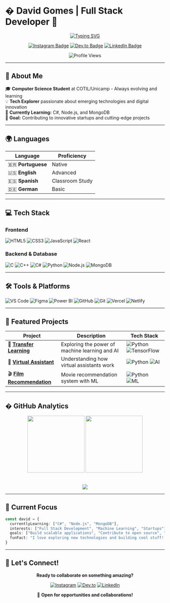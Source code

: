 # � David Gomes | Full Stack Developer 🚀

<div align="center">
  
[![Typing SVG](https://readme-typing-svg.herokuapp.com?font=Fira+Code&weight=500&size=22&pause=1000&color=00D4AA&center=true&vCenter=true&random=false&width=600&lines=Full+Stack+Developer;Tech+Enthusiast;Always+Learning+New+Technologies)](https://git.io/typing-svg)

[![Instagram Badge](https://img.shields.io/badge/-@gomes.pprt_-E4405F?style=for-the-badge&logo=Instagram&logoColor=white&link=https://instagram.com/gomes.pprt/)](https://instagram.com/gomes.pprt/)
[![Dev.to Badge](https://img.shields.io/badge/-Dev.to-0A0A0A?style=for-the-badge&logo=dev.to&logoColor=white&link=https://dev.to/fenyxrainbow)](https://dev.to/fenyxrainbow)
[![LinkedIn Badge](https://img.shields.io/badge/-David%20Gomes-0077B5?style=for-the-badge&logo=linkedin&logoColor=white)](https://www.linkedin.com/in/david-gomes)

![Profile Views](https://komarev.com/ghpvc/?username=gomesdevs&color=00D4AA&style=for-the-badge)

</div>

---

## 🚀 About Me

🎓 **Computer Science Student** at COTIL/Unicamp - Always evolving and learning
<br>
💡 **Tech Explorer** passionate about emerging technologies and digital innovation
<br>
🎯 **Currently Learning:** C#, Node.js, and MongoDB
<br>
🌟 **Goal:** Contributing to innovative startups and cutting-edge projects

---

## 🌍 Languages

| Language | Proficiency |
|----------|-------------|
| 🇧🇷 **Portuguese** | Native |
| 🇺🇸 **English** | Advanced |
| 🇪🇸 **Spanish** | Classroom Study |
| 🇩🇪 **German** | Basic |

---

## 💻 Tech Stack

### Frontend
![HTML5](https://img.shields.io/badge/HTML5-E34F26?style=for-the-badge&logo=html5&logoColor=white)
![CSS3](https://img.shields.io/badge/CSS3-1572B6?style=for-the-badge&logo=css3&logoColor=white)
![JavaScript](https://img.shields.io/badge/JavaScript-F7DF1E?style=for-the-badge&logo=javascript&logoColor=black)
![React](https://img.shields.io/badge/React-20232A?style=for-the-badge&logo=react&logoColor=61DAFB)

### Backend & Database
![C](https://img.shields.io/badge/C-00599C?style=for-the-badge&logo=c&logoColor=white)
![C++](https://img.shields.io/badge/C++-00599C?style=for-the-badge&logo=c%2B%2B&logoColor=white)
![C#](https://img.shields.io/badge/C%23-239120?style=for-the-badge&logo=c-sharp&logoColor=white)
![Python](https://img.shields.io/badge/Python-3776AB?style=for-the-badge&logo=python&logoColor=white)
![Node.js](https://img.shields.io/badge/Node.js-43853D?style=for-the-badge&logo=node.js&logoColor=white)
![MongoDB](https://img.shields.io/badge/MongoDB-4EA94B?style=for-the-badge&logo=mongodb&logoColor=white)

---

## 🛠️ Tools & Platforms

![VS Code](https://img.shields.io/badge/Visual%20Studio%20Code-0078d7.svg?style=for-the-badge&logo=visual-studio-code&logoColor=white)
![Figma](https://img.shields.io/badge/Figma-F24E1E?style=for-the-badge&logo=figma&logoColor=white)
![Power BI](https://img.shields.io/badge/Power%20BI-F2C811?style=for-the-badge&logo=powerbi&logoColor=black)
![GitHub](https://img.shields.io/badge/GitHub-100000?style=for-the-badge&logo=github&logoColor=white)
![Git](https://img.shields.io/badge/GIT-E44C30?style=for-the-badge&logo=git&logoColor=white)
![Vercel](https://img.shields.io/badge/Vercel-000000?style=for-the-badge&logo=vercel&logoColor=white)
![Netlify](https://img.shields.io/badge/Netlify-00C7B7?style=for-the-badge&logo=netlify&logoColor=white)

---

## 🚧 Featured Projects

<div align="center">

| Project | Description | Tech Stack |
|---------|-------------|------------|
| 🤖 [**Transfer Learning**](https://github.com/fenyxrainbow/Transfer-Learning) | Exploring the power of machine learning and AI | ![Python](https://img.shields.io/badge/-Python-3776AB?style=flat&logo=python&logoColor=white) ![TensorFlow](https://img.shields.io/badge/-TensorFlow-FF6F00?style=flat&logo=tensorflow&logoColor=white) |
| 🎯 [**Virtual Assistant**](https://github.com/fenyxrainbow/VirtualAssistant) | Understanding how virtual assistants work | ![Python](https://img.shields.io/badge/-Python-3776AB?style=flat&logo=python&logoColor=white) ![AI](https://img.shields.io/badge/-AI-00D4AA?style=flat) |
| 🎬 [**Film Recommendation**](https://github.com/fenyxrainbow/film-recommendation-system) | Movie recommendation system with ML | ![Python](https://img.shields.io/badge/-Python-3776AB?style=flat&logo=python&logoColor=white) ![ML](https://img.shields.io/badge/-MachineLearning-FF6B6B?style=flat) |

</div>

---

## � GitHub Analytics

<div align="center">
  <img height="180em" src="https://github-readme-stats.vercel.app/api?username=gomesdevs&show_icons=true&theme=tokyonight&include_all_commits=true&count_private=true"/>
  <img height="180em" src="https://github-readme-stats.vercel.app/api/top-langs/?username=gomesdevs&layout=compact&langs_count=8&theme=tokyonight"/>
</div>
<br>
<br>
<div align="center">
  <img src="https://github-readme-activity-graph.vercel.app/graph?username=gomesdevs&theme=tokyo-night&hide_border=true" />
</div>

---

## 🎯 Current Focus

```typescript
const david = {
  currentlyLearning: ["C#", "Node.js", "MongoDB"],
  interests: ["Full Stack Development", "Machine Learning", "Startups"],
  goals: ["Build scalable applications", "Contribute to open source", "Join innovative teams"],
  funFact: "I love exploring new technologies and building cool stuff! 🚀"
}
```

---

## 🤝 Let's Connect!

<div align="center">

**Ready to collaborate on something amazing?**

[![Instagram](https://img.shields.io/badge/Instagram-E4405F?style=for-the-badge&logo=instagram&logoColor=white)](https://www.instagram.com/gomes.pprt/)
[![Dev.to](https://img.shields.io/badge/Dev.to-0A0A0A?style=for-the-badge&logo=dev.to&logoColor=white)](https://dev.to/fenyxrainbow)
[![LinkedIn](https://img.shields.io/badge/LinkedIn-0077B5?style=for-the-badge&logo=linkedin&logoColor=white)](https://www.linkedin.com/in/david-gomes)

📧 **Open for opportunities and collaborations!**

</div>
